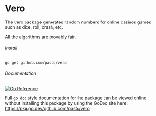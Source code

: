 # Vero
The vero package generates random numbers for online casinos games such as dice, roll, crash, etc.

All the algorithms are provably fair.

###### Install
```shell
go get github.com/pastc/vero
```

###### Documentation
[![Go Reference](https://pkg.go.dev/badge/github.com/pastc/vero.svg)](https://pkg.go.dev/github.com/pastc/vero)

Full `go doc` style documentation for the package can be viewed online without
installing this package by using the GoDoc site here:
https://pkg.go.dev/github.com/pastc/vero